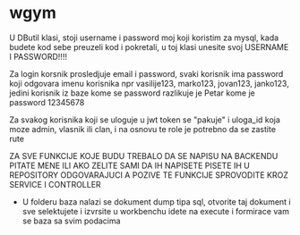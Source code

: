 # wgym
U DButil klasi, stoji username i password moj koji koristim za mysql, kada budete kod sebe preuzeli kod i pokretali, u toj klasi unesite svoj 
USERNAME I PASSWORD!!!!

Za login korsnik prosledjuje email i password, svaki korisnik ima password koji odgovara imenu korisnika npr vasilije123, marko123, jovan123, janko123, jedini korisnik iz baze kome se password razlikuje je Petar kome je password 12345678

Za svakog korisnika koji se uloguje u jwt token se "pakuje" i uloga_id koja moze admin, vlasnik ili clan, i na osnovu te role je potrebno da se zastite rute

ZA SVE FUNKCIJE KOJE BUDU TREBALO DA SE NAPISU NA BACKENDU PITATE MENE ILI AKO ZELITE SAMI DA IH NAPISETE PISETE IH U REPOSITORY ODGOVARAJUCI A POZIVE TE FUNKCIJE SPROVODITE KROZ SERVICE I CONTROLLER

- U folderu baza nalazi se dokument dump tipa sql, otvorite taj dokument i sve selektujete i izvrsite u workbenchu idete na execute i formirace vam se baza sa svim podacima